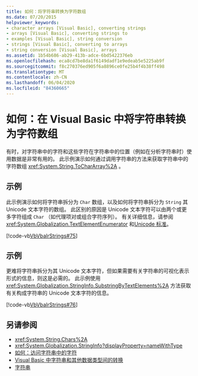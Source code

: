 ```yaml
---
title: 如何：将字符串转换为字符数组
ms.date: 07/20/2015
helpviewer_keywords:
- character arrays [Visual Basic], converting strings
- arrays [Visual Basic], converting strings to
- examples [Visual Basic], string conversion
- strings [Visual Basic], converting to arrays
- string conversion [Visual Basic], arrays
ms.assetid: 1b54b686-ab29-413b-adce-6bd5422376eb
ms.openlocfilehash: eca8cd7be8da1f6149dadf1e9edeab5e5225ab9f
ms.sourcegitcommit: f8c270376ed905f6a8896ce0fe25b4f4b38ff498
ms.translationtype: MT
ms.contentlocale: zh-CN
ms.lasthandoff: 06/04/2020
ms.locfileid: "84360665"
---
```

# <a name="how-to-convert-a-string-to-an-array-of-characters-in-visual-basic"></a>如何：在 Visual Basic 中将字符串转换为字符数组
有时，对字符串中的字符和这些字符在字符串中的位置（例如在分析字符串时）使用数据是非常有用的。 此示例演示如何通过调用字符串的方法来获取字符串中的字符数组 <xref:System.String.ToCharArray%2A> 。  
  
## <a name="example"></a>示例  
 此示例演示如何将字符串拆分为 `Char` 数组，以及如何将字符串拆分为 `String` 其 Unicode 文本字符的数组。 此区别的原因是 Unicode 文本字符可以由两个或更多字符组成 `Char` （如代理项对或组合字符序列）。 有关详细信息，请参阅 <xref:System.Globalization.TextElementEnumerator> 和[Unicode 标准](https://www.unicode.org/standard/standard.html)。  
  
 [!code-vb[VbVbalrStrings#75](~/samples/snippets/visualbasic/VS_Snippets_VBCSharp/VbVbalrStrings/VB/Class4.vb#75)]  
  
## <a name="example"></a>示例  
 更难将字符串拆分为其 Unicode 文本字符，但如果需要有关字符串的可视化表示形式的信息，则这是必需的。 此示例使用 <xref:System.Globalization.StringInfo.SubstringByTextElements%2A> 方法获取有关构成字符串的 Unicode 文本字符的信息。  
  
 [!code-vb[VbVbalrStrings#76](~/samples/snippets/visualbasic/VS_Snippets_VBCSharp/VbVbalrStrings/VB/Class4.vb#76)]  
  
## <a name="see-also"></a>另请参阅

- <xref:System.String.Chars%2A>
- <xref:System.Globalization.StringInfo?displayProperty=nameWithType>
- [如何：访问字符串中的字符](how-to-access-characters-in-strings.md)
- [Visual Basic 中字符串和其他数据类型间的转换](converting-between-strings-and-other-data-types.md)
- [字符串](index.md)
